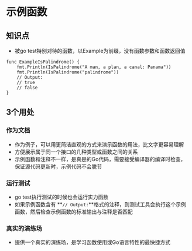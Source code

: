 # 示例函数
## 知识点
- 被go test特别对待的函数，以Example为前缀，没有函数参数和函数返回值

```
func ExampleIsPalindrome() {
    fmt.Println(IsPalindrome("A man, a plan, a canal: Panama"))
    fmt.Println(IsPalindrome("palindrome"))
    // Output:
    // true
    // false
}
```
## 3个用处
### 作为文档
- 作为例子，可以用更简洁直观的方式来演示函数的用法，比文字更容易理解
- 方便展示属于同一个接口的几种类型或函数之间的关系
- 示例函数和注释不一样，是真是的Go代码，需要接受编译器的编译时检查，保证源代码更新时，示例代码不会脱节

### 运行测试
- go test执行测试的时候也会运行实力函数
- 如果示例函数含有 **`// Output:`**格式的注释，则测试工具会执行这个示例函数，然后检查示例函数的标准输出与注释是否匹配

### 真实的演练场
- 提供一个真实的演练场，是学习函数使用或Go语言特性的最快捷方式